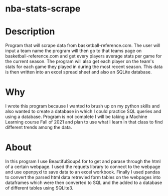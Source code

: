 # nba-stats-scrape

# Description 
Program that will scrape data from basketball-reference.com. The user will input a team name the program will then go to that teams page on basketball-reference.com and get every players average stats per game for the current season. The program will also get each player on the team's stats for each game they played in during the most recent season. This data is then written into an excel spread sheet and also an SQLite database.

# Why
I wrote this program because I wanted to brush up on my python skills and also wanted to create a database in which I could practice SQL queries and using a database. Program is not complete I will be taking a Machine Learning course Fall of 2021 and plan to use what I learn in that class to find different trends among the data.

# About
In this program I use BeautifulSoup4 for to get and parase through the html of a certain webpage. I used the requets library to connect to the webpage and use openpyxl to save data to an excel workbook. Finally I used pandas to convert the parsed html data retrevied form tables on the webpages into dataframes which were then converted to SQL and the added to a database of different tables using SQLite3.
